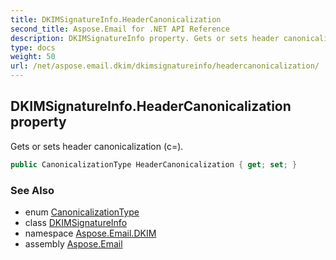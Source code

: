 ```yaml
---
title: DKIMSignatureInfo.HeaderCanonicalization
second_title: Aspose.Email for .NET API Reference
description: DKIMSignatureInfo property. Gets or sets header canonicalization c
type: docs
weight: 50
url: /net/aspose.email.dkim/dkimsignatureinfo/headercanonicalization/
---
```

## DKIMSignatureInfo.HeaderCanonicalization property

Gets or sets header canonicalization (c=).

```csharp
public CanonicalizationType HeaderCanonicalization { get; set; }
```

### See Also

* enum [CanonicalizationType](../../canonicalizationtype/)
* class [DKIMSignatureInfo](../)
* namespace [Aspose.Email.DKIM](../../dkimsignatureinfo/)
* assembly [Aspose.Email](../../../)


